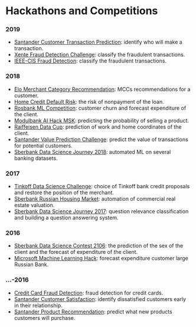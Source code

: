 # Hackathons and Competitions

### 2019
- [Santander Customer Transaction Prediction](https://www.kaggle.com/c/santander-customer-transaction-prediction): identify who will make a transaction.
- [Xente Fraud Detection Challenge](https://zindi.africa/competitions/xente-fraud-detection-challenge): classify the fraudulent transactions.
- [IEEE-CIS Fraud Detection](https://www.kaggle.com/c/ieee-fraud-detection/): classify the fraudulent transactions.

### 2018
- [Elo Merchant Category Recommendation](https://www.kaggle.com/c/elo-merchant-category-recommendation): MCCs recommendations for a customer.
- [Home Credit Default Risk](https://www.kaggle.com/c/home-credit-default-risk): the risk of nonpayment of the loan.
- [Rosbank ML Competition](https://boosters.pro/champ_15): customer churn and forecast expenditure of the client.
- [Modulbank AI Hack MSK](https://boosters.pro/champ_modulbank_msk): predicting the probability of selling a product.
- [Raiffeisen Data Cup](https://boosters.pro/champ_11): prediction of work and home coordinates of the client.
- [Santander Value Prediction Challenge](https://www.kaggle.com/c/santander-value-prediction-challenge): predict the value of transactions for potential customers.
- [Sberbank Data Science Journey 2018](https://sdsj.sberbank.ai/): automated ML on several banking datasets.

### 2017
- [Tinkoff Data Science Challenge](https://boosters.pro/champ_3): choice of Tinkoff bank credit proposals and restore the position of the merchant.
- [Sberbank Russian Housing Market](https://www.kaggle.com/c/sberbank-russian-housing-market): automation of commercial real estate valuation.
- [Sberbank Data Science Journey 2017](https://github.com/sberbank-ai/data-science-journey-2017): question relevance classification and building a question answering system.

### 2016
- [Sberbank Data Science Contest 2106](https://habr.com/article/318160/): the prediction of the sex of the client and the forecast of expenditure of the client.
- [Microsoft Machine Learning Hack](https://habr.com/company/microsoft/blog/303206/): forecast expenditure customer large Russian Bank.

### ...-2016
- [Credit Card Fraud Detection](https://www.kaggle.com/mlg-ulb/creditcardfraud): fraud detection for credit cards.
- [Santander Customer Satisfaction](https://www.kaggle.com/c/santander-customer-satisfaction): identify dissatisfied customers early in their relationship.
- [Santander Product Recommendation](https://www.kaggle.com/c/santander-product-recommendation): predict what new products customers will purchase.
